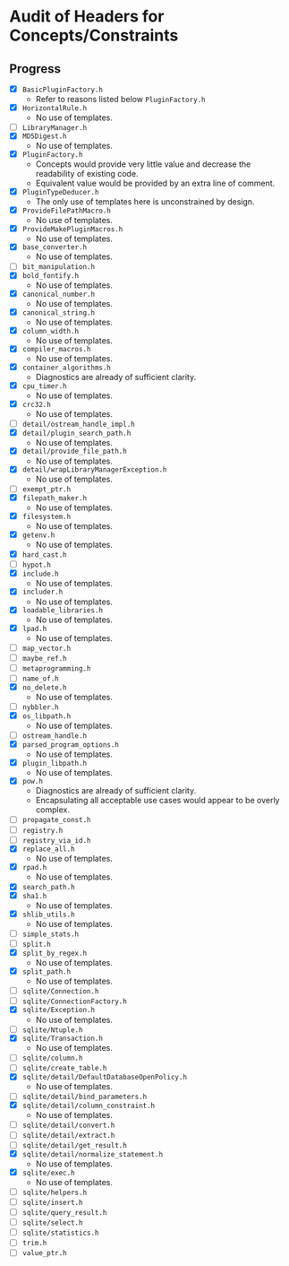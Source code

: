 # Audit of Headers for Concepts/Constraints

## Progress

* [x] `BasicPluginFactory.h`
  * Refer to reasons listed below `PluginFactory.h`
* [x] `HorizontalRule.h`
  * No use of templates.
* [ ] `LibraryManager.h`
* [x] `MD5Digest.h`
  * No use of templates.
* [x] `PluginFactory.h`
  * Concepts would provide very little value and decrease the readability of existing code.
  * Equivalent value would be provided by an extra line of comment.
* [x] `PluginTypeDeducer.h`
  * The only use of templates here is unconstrained by design.
* [x] `ProvideFilePathMacro.h`
  * No use of templates.
* [x] `ProvideMakePluginMacros.h`
  * No use of templates.
* [x] `base_converter.h`
  * No use of templates.
* [ ] `bit_manipulation.h`
* [x] `bold_fontify.h`
  * No use of templates.
* [x] `canonical_number.h`
  * No use of templates.
* [x] `canonical_string.h`
  * No use of templates.
* [x] `column_width.h`
  * No use of templates.
* [x] `compiler_macros.h`
  * No use of templates.
* [x] `container_algorithms.h`
  * Diagnostics are already of sufficient clarity.
* [x] `cpu_timer.h`
  * No use of templates.
* [x] `crc32.h`
  * No use of templates.
* [ ] `detail/ostream_handle_impl.h`
* [x] `detail/plugin_search_path.h`
  * No use of templates.
* [x] `detail/provide_file_path.h`
  * No use of templates.
* [x] `detail/wrapLibraryManagerException.h`
  * No use of templates.
* [ ] `exempt_ptr.h`
* [x] `filepath_maker.h`
  * No use of templates.
* [x] `filesystem.h`
  * No use of templates.
* [x] `getenv.h`
  * No use of templates.
* [x] `hard_cast.h`
* [ ] `hypot.h`
* [x] `include.h`
  * No use of templates.
* [x] `includer.h`
  * No use of templates.
* [x] `loadable_libraries.h`
  * No use of templates.
* [x] `lpad.h`
  * No use of templates.
* [ ] `map_vector.h`
* [ ] `maybe_ref.h`
* [ ] `metaprogramming.h`
* [ ] `name_of.h`
* [x] `no_delete.h`
  * No use of templates.
* [ ] `nybbler.h`
* [x] `os_libpath.h`
  * No use of templates.
* [ ] `ostream_handle.h`
* [x] `parsed_program_options.h`
  * No use of templates.
* [x] `plugin_libpath.h`
  * No use of templates.
* [x] `pow.h`
  * Diagnostics are already of sufficient clarity.
  * Encapsulating all acceptable use cases would appear to be overly
    complex.
* [ ] `propagate_const.h`
* [ ] `registry.h`
* [ ] `registry_via_id.h`
* [x] `replace_all.h`
  * No use of templates.
* [x] `rpad.h`
  * No use of templates.
* [x] `search_path.h`
* [x] `sha1.h`
  * No use of templates.
* [x] `shlib_utils.h`
  * No use of templates.
* [ ] `simple_stats.h`
* [ ] `split.h`
* [x] `split_by_regex.h`
  * No use of templates.
* [x] `split_path.h`
  * No use of templates.
* [ ] `sqlite/Connection.h`
* [ ] `sqlite/ConnectionFactory.h`
* [x] `sqlite/Exception.h`
  * No use of templates.
* [ ] `sqlite/Ntuple.h`
* [x] `sqlite/Transaction.h`
  * No use of templates.
* [ ] `sqlite/column.h`
* [ ] `sqlite/create_table.h`
* [x] `sqlite/detail/DefaultDatabaseOpenPolicy.h`
  * No use of templates.
* [ ] `sqlite/detail/bind_parameters.h`
* [x] `sqlite/detail/column_constraint.h`
  * No use of templates.
* [ ] `sqlite/detail/convert.h`
* [ ] `sqlite/detail/extract.h`
* [ ] `sqlite/detail/get_result.h`
* [x] `sqlite/detail/normalize_statement.h`
  * No use of templates.
* [x] `sqlite/exec.h`
  * No use of templates.
* [ ] `sqlite/helpers.h`
* [ ] `sqlite/insert.h`
* [ ] `sqlite/query_result.h`
* [ ] `sqlite/select.h`
* [ ] `sqlite/statistics.h`
* [ ] `trim.h`
* [ ] `value_ptr.h`
